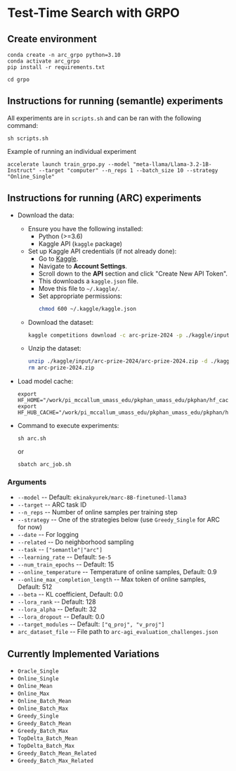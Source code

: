 # Test-Time Search with GRPO

## Create environment
```
conda create -n arc_grpo python=3.10
conda activate arc_grpo 
pip install -r requirements.txt

cd grpo
```

## Instructions for running (semantle) experiments
All experiments are in `scripts.sh` and can be ran with the following command:
```
sh scripts.sh
```

Example of running an individual experiment
```
accelerate launch train_grpo.py --model "meta-llama/Llama-3.2-1B-Instruct" --target "computer" --n_reps 1 --batch_size 10 --strategy "Online_Single"
```

## Instructions for running (ARC) experiments
- Download the data:  
    - Ensure you have the following installed:
      - Python (>=3.6)
      - Kaggle API (`kaggle` package)
    - Set up Kaggle API credentials (if not already done):
      - Go to [Kaggle](https://www.kaggle.com/).
      - Navigate to **Account Settings**.
      - Scroll down to the **API** section and click "Create New API Token".
      - This downloads a `kaggle.json` file.
      - Move this file to `~/.kaggle/`.
      - Set appropriate permissions:
        ```bash
        chmod 600 ~/.kaggle/kaggle.json
        ```
    - Download the dataset:
       ```bash
       kaggle competitions download -c arc-prize-2024 -p ./kaggle/input/arc-prize-2024
       ```
    - Unzip the dataset:
       ```bash
       unzip ./kaggle/input/arc-prize-2024/arc-prize-2024.zip -d ./kaggle/input/arc-prize-2024/
       rm arc-prize-2024.zip
       ```

- Load model cache:
    ```
    export HF_HOME="/work/pi_mccallum_umass_edu/pkphan_umass_edu/pkphan/hf_cache"
    export HF_HUB_CACHE="/work/pi_mccallum_umass_edu/pkphan_umass_edu/pkphan/hf_cache/hub"
    ```

- Command to execute experiments:
    ```
    sh arc.sh
    ```
    or 
    ```
    sbatch arc_job.sh
    ```

### Arguments

- `--model` -- Default: `ekinakyurek/marc-8B-finetuned-llama3`
- `--target` -- ARC task ID
- `--n_reps` -- Number of online samples per training step
- `--strategy` -- One of the strategies below (use `Greedy_Single` for ARC for now)
- `--date` -- For logging
- `--related` -- Do neighborhood sampling
- `--task` -- `["semantle"|"arc"]`
- `--learning_rate` -- Default: `5e-5`
- `--num_train_epochs` -- Default: 15
- `--online_temperature` -- Temperature of online samples, Default: 0.9
- `--online_max_completion_length` -- Max token of online samples, Default: 512
- `--beta` -- KL coefficient, Default: 0.0
- `--lora_rank` -- Default: 128
- `--lora_alpha` -- Default: 32
- `--lora_dropout` -- Default: 0.0
- `--target_modules` -- Default: `["q_proj", "v_proj"]`
- `arc_dataset_file` -- File path to `arc-agi_evaluation_challenges.json`



## Currently Implemented Variations
- `Oracle_Single`
- `Online_Single`
- `Online_Mean`
- `Online_Max`
- `Online_Batch_Mean`
- `Online_Batch_Max`
- `Greedy_Single`
- `Greedy_Batch_Mean`
- `Greedy_Batch_Max`
- `TopDelta_Batch_Mean`
- `TopDelta_Batch_Max`
- `Greedy_Batch_Mean_Related`
- `Greedy_Batch_Max_Related`
